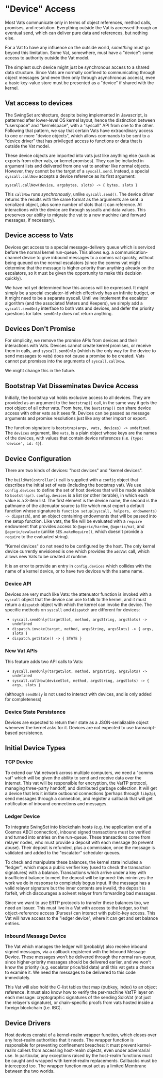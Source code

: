 # "Device" Access

Most Vats communicate only in terms of object references, method calls,
promises, and resolution. Everything outside the Vat is accessed through an
eventual send, which can deliver pure data and references, but nothing else.

For a Vat to have any influence on the outside world, *something* must go
beyond this limitation. Some Vat, somewhere, must have a "device": some
access to authority outside the Vat model.

The simplest such device might just be synchronous access to a shared data
structure. Since Vats are normally confined to communicating through object
messages (and even then only through asynchronous access), even a basic
key-value store must be presented as a "device" if shared with the kernel.

## Vat access to devices

The SwingSet architecture, despite being implemented in Javascript, is
patterned after lower-level OS kernel layout, hence the distinction between
"userspace" and "kernelspace", with a "syscall" API from one to the other.
Following that pattern, we say that certain Vats have extraordinary access to
one or more "device objects", which allows commands to be sent to a "device
driver" that has privileged access to functions or data that is outside the
Vat model.

These device objects are imported into vats just like anything else (such as
exports from other vats, or kernel promises). They can be included in
argument lists and delivered from one vat to another like normal objects.
However, they cannot be the target of a `syscall.send`. Instead, a special
`syscall.callNow` accepts a device reference as its first argument:

```
syscall.callNow(device, argsbytes, slots) -> { bytes, slots }
```

This `callNow` runs *synchronously*, unlike `syscall.send()`. The device
driver returns the results with the same format as the arguments are sent: a
serialized object, plus some number of slots that it can reference. All
interactions with the device are through syscalls and data values. This
preserves our ability to migrate the vat to a new machine (and forward
messages, if necessary).

## Device access to Vats

Devices get access to a special message-delivery queue which is serviced
before the normal kernel run-queue. This allows e.g. a communication-channel
device to give inbound messages to a comms vat quickly, without being queued
on the normal escalators (since the comms vat might determine that the
message is higher-priority than anything already on the escalators, so it
must be given the opportunity to make this decision quickly).

We have not yet determined how this access will be expressed. It might simply
be a special escalator-id which effectively has an infinite budget, or it
might need to be a separate syscall. Until we implement the escalator
algorithm (and the associated Meters and Keepers), we simply add a
`syscall.sendOnly` interface to both vats and devices, and defer the priority
questions for later. `sendOnly` does not return anything.

## Devices Don't Promise

For simplicity, we remove the promise APIs from devices and their
interactions with Vats. Devices cannot create kernel promises, or receive
them in calls, and `syscall.sendOnly` (which is the only way for the device
to send messages to vats) does not cause a promise to be created. Vats cannot
put promises into the arguments of `syscall.callNow`.

We might change this in the future.

## Bootstrap Vat Disseminates Device Access

Initially, the bootstrap vat holds exclusive access to all devices. They are
provided as an argument to the `bootstrap()` call, in the same way it gets
the root object of all other vats. From here, the `bootstrap()` can share
device access with other vats as it sees fit. Devices can be passed as
message arguments and promise resolutions just like any other import or
export.

The function signature is `bootstrap(argv, vats, devices) -> undefined`. The
`devices` argument, like `vats`, is a plain object whose keys are the names
of the devices, with values that contain device references (i.e. `{type:
'device', id: 4}`).

## Device Configuration

There are two kinds of devices: "host devices" and "kernel devices".

The `buildVatController()` call is supplied with a `config` object that
describes the initial set of vats (including the bootstrap vat). We use
`config.devices` to define the set of host devices that will be made
available to `bootstrap()`. `config.devices` is a list (or other iterable),
in which each value is a 3-item list. The first element is the device name,
the second is the pathname of the attenuator source (a file which must export
a default function whose signature is `function setup(syscall, helpers,
endowments) -> dispatch`), and an object containing endowments that will be
passed into the setup function. Like vats, the file will be evaluated with a
`require` endowment that provides access to `@agoric/harden`, `@agoric/nat`,
and `@agoric/evaluate` (unlike `SES.makeRequire()`, which doesn't provide a
`require` to the evaluated string).

"Kernel devices" do not need to be configured by the host. The only kernel
device currently envisioned is one which provides the `addVat` call, which
allows new Vats to be created at runtime.

It is an error to provide an entry in `config.devices` which collides with
the name of a kernel device, or to have two devices with the same name.

### Device API

Devices are very much like Vats: the attenuator function is invoked with a
`syscall` object that the device can use to talk to the kernel, and it must
return a `dispatch` object with which the kernel can invoke the device. The
specific methods on `syscall` and `dispatch` are different for devices:

* `syscall.sendOnly(targetSlot, method, argsString, argsSlots) -> undefined`
* `dispatch.invoke(target, method, argsString, argsSlots) -> { args, slots }`
* `dispatch.getState() -> { STATE }`

### New Vat APIs

This feature adds two API calls to Vats:

* `syscall.sendOnly(targetSlot, method, argsString, argsSlots) -> undefined`
* `syscall.callNow(deviceSlot, method, argsString, argsSlots) -> { args, slots }`

(although `sendOnly` is not used to interact with devices, and is only added
for completeness)

### Device State Persistence

Devices are expected to return their state as a JSON-serializable object
whenever the kernel asks for it. Devices are not expected to use
transcript-based persistence.


## Initial Device Types

### TCP Device

To extend our Vat network across multiple computers, we need a "comms vat"
which will be given the ability to send and receive data over the internet.
This vat will be responsible for encryption, the VatTP protocol, managing
three-party handoff, and distributed garbage collection. It will get a device
that lets it initiate outbound connections (perhaps through `libp2p`), send
messages through a connection, and register a callback that will get
notification of inbound connections and messages.

### Ledger Device

To integrate SwingSet into blockchain hosts (e.g. the application end of a
Cosmos ABCI connection), inbound signed transactions must be verified and
turned into entries on the run-queue. These transactions come from relayer
nodes, who must provide a deposit with each message (to prevent abuse). Their
deposit is refunded, plus a commission, once the message is validated and
added to the "escalator" scheduler queues.

To check and manipulate these balances, the kernel state includes a "ledger",
which maps a public verifier key (used to check the transaction signatures)
with a balance. Transactions which arrive under a key with insufficient
balance to meet the deposit will be ignored: this minimizes the work we do in
response to completely bogus input. If the message has a valid relayer
signature but the inner contents are invalid, the deposit is forfeit, which
discourages a solvent relayer from forwarding bad messages.

Since we want to use ERTP protocols to transfer these balances too, we need
an Issuer. This must live in a Vat with access to the ledger, so that
object-reference access (Purses) can interact with public-key access. This
Vat will have access to the "ledger device", where it can get and set balance
entries.

### Inbound Message Device

The Vat which manages the ledger will (probably) also receive inbound signed
messages, via a callback registered with the Inbound Message Device. These
messages won't be delivered through the normal run-queue, since
higher-priority messages should be delivered earlier, and we won't know the
priority (e.g. escalator price/bid data) until this vat gets a chance to
examine it. We need the messages to be delivered to this code immediately.

This Vat will also hold the C-list tables that map (pubkey, index) to an
object reference. It must also know how to verify the per-machine VatTP layer
on each message: cryptographic signatures of the sending SoloVat (not just
the relayer's signature), or chain-specific proofs from vats hosted inside a
foreign blockchain (i.e. IBC).

## Device Drivers

Host devices consist of a kernel-realm wrapper function, which closes over
any host-realm authorities that it needs. The wrapper function is responsible
for preventing confinement breaches: it must prevent kernel-realm callers
from accessing host-realm objects, even under adversarial use. In particular,
any exceptions raised by the host-realm functions must be caught and wrapped
with kernel-realm replacements. Callbacks must be intercepted too. The
wrapper function must act as a limited Membrane between the two worlds.
